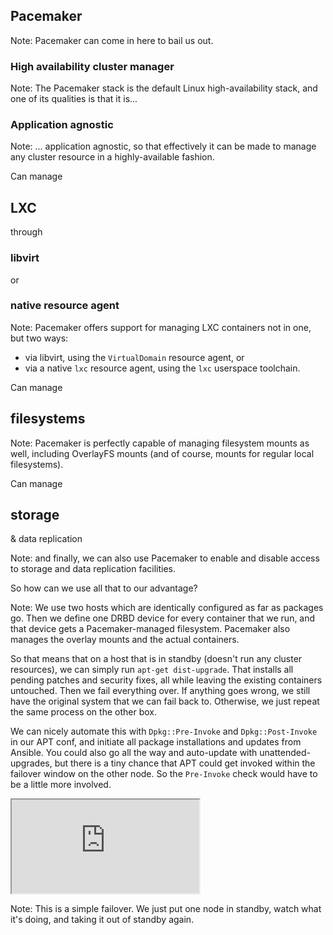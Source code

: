 ## Pacemaker

Note: Pacemaker can come in here to bail us out.


### High availability cluster manager

Note: The Pacemaker stack is the default Linux high-availability
stack, and one of its qualities is that it is...


### Application agnostic

Note: ... application agnostic, so that effectively it can be made to
manage any cluster resource in a highly-available fashion.


Can manage
## LXC
through
### libvirt
or
### native resource agent

Note: Pacemaker offers support for managing LXC containers not in one,
but two ways:

- via libvirt, using the `VirtualDomain` resource agent, or
- via a native `lxc` resource agent, using the `lxc` userspace
  toolchain.


Can manage
## filesystems

Note: Pacemaker is perfectly capable of managing filesystem mounts as
well, including OverlayFS mounts (and of course, mounts for regular
local filesystems).


Can manage
## storage
& data replication

Note: and finally, we can also use Pacemaker to enable and disable
access to storage and data replication facilities.

So how can we use all that to our advantage?


<!-- .slide: data-background-image="images/stack.svg" data-background-size="contain" -->

Note: We use two hosts which are identically configured as far as
packages go. Then we define one DRBD device for every container that
we run, and that device gets a Pacemaker-managed filesystem. Pacemaker
also manages the overlay mounts and the actual containers.

So that means that on a host that is in standby (doesn't run any
cluster resources), we can simply run `apt-get dist-upgrade`. That
installs all pending patches and security fixes, all while leaving the
existing containers untouched. Then we fail everything over. If
anything goes wrong, we still have the original system that we can
fail back to. Otherwise, we just repeat the same process on the other
box.

We can nicely automate this with `Dpkg::Pre-Invoke` and
`Dpkg::Post-Invoke` in our APT conf, and initiate all package
installations and updates from Ansible. You could also go all the way
and auto-update with unattended-upgrades, but there is a tiny chance
that APT could get invoked within the failover window on the other
node. So the `Pre-Invoke` check would have to be a little more
involved.


<iframe data-autoplay src="https://asciinema.org/api/asciicasts/27228?size=big" id="asciicast-iframe-27228" name="asciicast-iframe-27228" scrolling="yes"></iframe>

Note: This is a simple failover. We just put one node in standby,
watch what it's doing, and taking it out of standby again.
